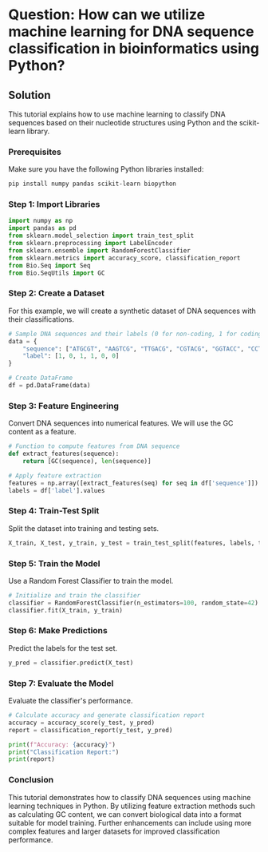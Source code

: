 # Question: How can we utilize machine learning for DNA sequence classification in bioinformatics using Python?

## Solution

This tutorial explains how to use machine learning to classify DNA sequences based on their nucleotide structures using Python and the scikit-learn library.

### Prerequisites

Make sure you have the following Python libraries installed:

```bash
pip install numpy pandas scikit-learn biopython
```

### Step 1: Import Libraries

```python
import numpy as np
import pandas as pd
from sklearn.model_selection import train_test_split
from sklearn.preprocessing import LabelEncoder
from sklearn.ensemble import RandomForestClassifier
from sklearn.metrics import accuracy_score, classification_report
from Bio.Seq import Seq
from Bio.SeqUtils import GC
```

### Step 2: Create a Dataset

For this example, we will create a synthetic dataset of DNA sequences with their classifications.

```python
# Sample DNA sequences and their labels (0 for non-coding, 1 for coding)
data = {
    "sequence": ["ATGCGT", "AAGTCG", "TTGACG", "CGTACG", "GGTACC", "CCTTAA"],
    "label": [1, 0, 1, 1, 0, 0]
}

# Create DataFrame
df = pd.DataFrame(data)
```

### Step 3: Feature Engineering

Convert DNA sequences into numerical features. We will use the GC content as a feature.

```python
# Function to compute features from DNA sequence
def extract_features(sequence):
    return [GC(sequence), len(sequence)]

# Apply feature extraction
features = np.array([extract_features(seq) for seq in df['sequence']])
labels = df['label'].values
```

### Step 4: Train-Test Split

Split the dataset into training and testing sets.

```python
X_train, X_test, y_train, y_test = train_test_split(features, labels, test_size=0.3, random_state=42)
```

### Step 5: Train the Model

Use a Random Forest Classifier to train the model.

```python
# Initialize and train the classifier
classifier = RandomForestClassifier(n_estimators=100, random_state=42)
classifier.fit(X_train, y_train)
```

### Step 6: Make Predictions

Predict the labels for the test set.

```python
y_pred = classifier.predict(X_test)
```

### Step 7: Evaluate the Model

Evaluate the classifier's performance.

```python
# Calculate accuracy and generate classification report
accuracy = accuracy_score(y_test, y_pred)
report = classification_report(y_test, y_pred)

print(f"Accuracy: {accuracy}")
print("Classification Report:")
print(report)
```

### Conclusion

This tutorial demonstrates how to classify DNA sequences using machine learning techniques in Python. By utilizing feature extraction methods such as calculating GC content, we can convert biological data into a format suitable for model training. Further enhancements can include using more complex features and larger datasets for improved classification performance.